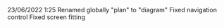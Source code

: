 23/06/2022 1:25
Renamed globally "plan" to "diagram"
Fixed navigation control
Fixed screen fitting

